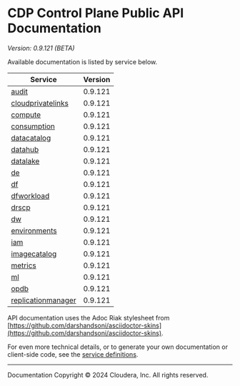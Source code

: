 # CDP Control Plane Public API Documentation

*Version: 0.9.121 (BETA)*

Available documentation is listed by service below.

| Service | Version |
| --- | --- |
| [audit](./audit/index.html) | 0.9.121 |
| [cloudprivatelinks](./cloudprivatelinks/index.html) | 0.9.121 |
| [compute](./compute/index.html) | 0.9.121 |
| [consumption](./consumption/index.html) | 0.9.121 |
| [datacatalog](./datacatalog/index.html) | 0.9.121 |
| [datahub](./datahub/index.html) | 0.9.121 |
| [datalake](./datalake/index.html) | 0.9.121 |
| [de](./de/index.html) | 0.9.121 |
| [df](./df/index.html) | 0.9.121 |
| [dfworkload](./dfworkload/index.html) | 0.9.121 |
| [drscp](./drscp/index.html) | 0.9.121 |
| [dw](./dw/index.html) | 0.9.121 |
| [environments](./environments/index.html) | 0.9.121 |
| [iam](./iam/index.html) | 0.9.121 |
| [imagecatalog](./imagecatalog/index.html) | 0.9.121 |
| [metrics](./metrics/index.html) | 0.9.121 |
| [ml](./ml/index.html) | 0.9.121 |
| [opdb](./opdb/index.html) | 0.9.121 |
| [replicationmanager](./replicationmanager/index.html) | 0.9.121 |

API documentation uses the Adoc Riak stylesheet from
[https://github.com/darshandsoni/asciidoctor-skins](https://github.com/darshandsoni/asciidoctor-skins).

For even more technical details, or to generate your own documentation or client-side code, see the
[service definitions](swagger/).

----

Documentation Copyright © 2024 Cloudera, Inc. All rights reserved.

